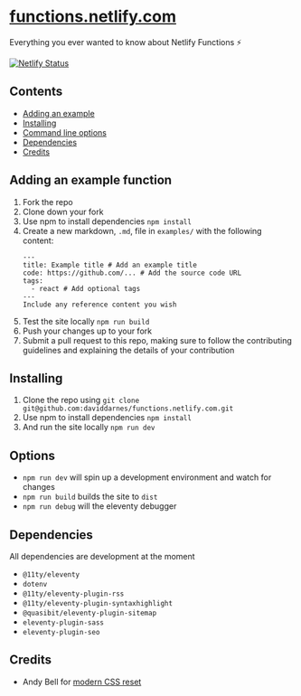 # [functions.netlify.com](https://functions.netlify.com)
Everything you ever wanted to know about Netlify Functions ⚡️

[![Netlify Status](https://api.netlify.com/api/v1/badges/ab05fc3e-3946-4d84-a342-652a5abbb524/deploy-status)](https://app.netlify.com/sites/functions-netlify/deploys)

## Contents
- [Adding an example](#adding-an-example)
- [Installing](#installing)
- [Command line options](#command-line-options)
- [Dependencies](#dependencies)
- [Credits](#credits)

## Adding an example function
1. Fork the repo
1. Clone down your fork
1. Use npm to install dependencies `npm install`
1. Create a new markdown, `.md`, file in `examples/` with the following content:
   ```
   ---
   title: Example title # Add an example title
   code: https://github.com/... # Add the source code URL
   tags:
     - react # Add optional tags
   ---
   Include any reference content you wish
   ```
1. Test the site locally `npm run build`
1. Push your changes up to your fork
1. Submit a pull request to this repo, making sure to follow the contributing guidelines and explaining the details of your contribution

## Installing

1. Clone the repo using `git clone git@github.com:daviddarnes/functions.netlify.com.git`
1. Use npm to install dependencies `npm install`
1. And run the site locally `npm run dev`

## Options
- `npm run dev` will spin up a development environment and watch for changes
- `npm run build` builds the site to `dist`
- `npm run debug` will the eleventy debugger

## Dependencies
All dependencies are development at the moment
- `@11ty/eleventy`
- `dotenv`
- `@11ty/eleventy-plugin-rss`
- `@11ty/eleventy-plugin-syntaxhighlight`
- `@quasibit/eleventy-plugin-sitemap`
- `eleventy-plugin-sass`
- `eleventy-plugin-seo`

## Credits
- Andy Bell for [modern CSS reset](https://piccalil.li/blog/a-modern-css-reset/)
